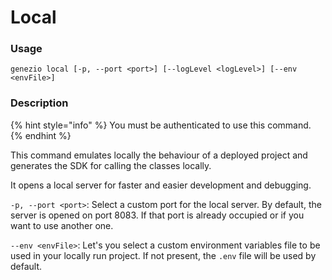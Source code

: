 # Local

### Usage

`genezio local [-p, --port <port>] [--logLevel <logLevel>] [--env <envFile>]`

### Description

{% hint style="info" %}
You must be authenticated to use this command.
{% endhint %}

This command emulates locally the behaviour of a deployed project and generates the SDK for calling the classes locally.

It opens a local server for faster and easier development and debugging.

`-p, --port <port>`: Select a custom port for the local server. By default, the server is opened on port 8083. If that port is already occupied or if you want to use another one.

`--env <envFile>`:  Let's you select a custom environment variables file to be used in your locally run project. If not present, the `.env` file will be used by default.
